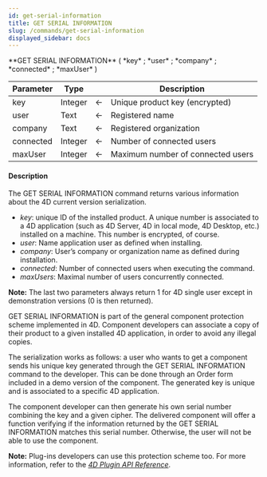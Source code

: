 ```yaml
---
id: get-serial-information
title: GET SERIAL INFORMATION
slug: /commands/get-serial-information
displayed_sidebar: docs
---
```


<!--REF #_command_.GET SERIAL INFORMATION.Syntax-->**GET SERIAL INFORMATION** ( *key* ; *user* ; *company* ; *connected* ; *maxUser* )<!-- END REF-->
<!--REF #_command_.GET SERIAL INFORMATION.Params-->
| Parameter | Type |  | Description |
| --- | --- | --- | --- |
| key | Integer | &#8592; | Unique product key (encrypted) |
| user | Text | &#8592; | Registered name |
| company | Text | &#8592; | Registered organization |
| connected | Integer | &#8592; | Number of connected users |
| maxUser | Integer | &#8592; | Maximum number of connected users |

<!-- END REF-->

#### Description 

<!--REF #_command_.GET SERIAL INFORMATION.Summary-->The GET SERIAL INFORMATION command returns various information about the 4D current version serialization.<!-- END REF-->

* *key*: unique ID of the installed product. A unique number is associated to a 4D application (such as 4D Server, 4D in local mode, 4D Desktop, etc.) installed on a machine. This number is encrypted, of course.
* *user*: Name application user as defined when installing.
* *company*: User’s company or organization name as defined during installation.
* *connected*: Number of connected users when executing the command.
* *maxUsers*: Maximal number of users concurrently connected.

**Note:** The last two parameters always return 1 for 4D single user except in demonstration versions (0 is then returned).

GET SERIAL INFORMATION is part of the general component protection scheme implemented in 4D. Component developers can associate a copy of their product to a given installed 4D application, in order to avoid any illegal copies.

The serialization works as follows: a user who wants to get a component sends his unique key generated through the GET SERIAL INFORMATION command to the developer. This can be done through an Order form included in a demo version of the component. The generated key is unique and is associated to a specific 4D application. 

The component developer can then generate his own serial number combining the key and a given cipher. The delivered component will offer a function verifying if the information returned by the GET SERIAL INFORMATION matches this serial number. Otherwise, the user will not be able to use the component.

**Note:** Plug-ins developers can use this protection scheme too. For more information, refer to the [*4D Plugin API Reference*](http://sources.4d.com/trac/4d%5F4dpluginapi#no1). 
